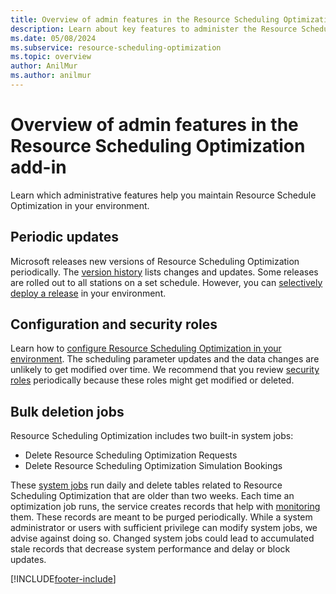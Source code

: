 ```yaml
---
title: Overview of admin features in the Resource Scheduling Optimization add-in
description: Learn about key features to administer the Resource Scheduling Optimization add-in.
ms.date: 05/08/2024
ms.subservice: resource-scheduling-optimization
ms.topic: overview
author: AnilMur
ms.author: anilmur
---
```


# Overview of admin features in the Resource Scheduling Optimization add-in

Learn which administrative features help you maintain Resource Schedule Optimization in your environment.

## Periodic updates

Microsoft releases new versions of Resource Scheduling Optimization periodically. The [version history](./field-service-version-history-resource-scheduling-optimization.md#release-schedule) lists changes and updates. Some releases are rolled out to all stations on a set schedule. However, you can [selectively deploy a release](./rso-deployment.md#manage-the-resource-scheduling-optimization-instance) in your environment.

## Configuration and security roles

Learn how to [configure Resource Scheduling Optimization in your environment](./rso-configuration.md). The scheduling parameter updates and the data changes are unlikely to get modified over time. We recommend that you review [security roles](./rso-configuration.md#add-required-security-roles-to-users-who-will-configure-and-run-resource-scheduling-optimization) periodically because these roles might get modified or deleted.

## Bulk deletion jobs

Resource Scheduling Optimization includes two built-in system jobs:

- Delete Resource Scheduling Optimization Requests
- Delete Resource Scheduling Optimization Simulation Bookings

These [system jobs](/power-apps/developer/data-platform/asynchronous-service?tabs=webapi#retrieve-system-jobs) run daily and delete tables related to Resource Scheduling Optimization that are older than two weeks. Each time an optimization job runs, the service creates records that help with [monitoring](./rso-schedule-optimization.md#monitoring-optimization-requests) them. These records are meant to be purged periodically. While a system administrator or users with sufficient privilege can modify system jobs, we advise against doing so. Changed system jobs could lead to accumulated stale records that decrease system performance and delay or block updates.

[!INCLUDE[footer-include](../includes/footer-banner.md)]
